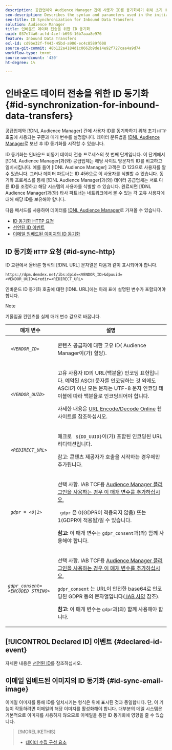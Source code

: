 ```yaml
---
description: 공급업체와 Audience Manager 간에 사용자 ID를 동기화하기 위해 초기 HTTP 호출에 사용되는 구문 및 매개 변수에 대해 설명합니다. ID 동기화는 데이터 분류법을 Audience Manager 로 보낸 후에 시작할 수 있습니다.
seo-description: Describes the syntax and parameters used in the initial HTTP call to synchronize user IDs between a vendor and Audience Manager. ID synchronization can begin after you send your data taxonomy to Audience Manager.
seo-title: ID Synchronization for Inbound Data Transfers
solution: Audience Manager
title: 인바운드 데이터 전송을 위한 ID 동기화
uuid: 037e74a6-acfd-4cef-b693-16b7aaa8e976
feature: Inbound Data Transfers
exl-id: cd9be32f-f443-45bd-a906-ec4c8589f608
source-git-commit: 48b122a4184d1c0662b9de14e92f727caa4a9d74
workflow-type: tm+mt
source-wordcount: '430'
ht-degree: 1%

---
```


# 인바운드 데이터 전송을 위한 ID 동기화 {#id-synchronization-for-inbound-data-transfers}

공급업체와 [!DNL Audience Manager] 간에 사용자 ID를 동기화하기 위해 초기 `HTTP` 호출에 사용되는 구문과 매개 변수를 설명합니다. 데이터 분류법을 [!DNL Audience Manager](으)로 보낸 후 ID 동기화를 시작할 수 있습니다.

ID 동기화는 인바운드 비동기 데이터 전송 프로세스의 첫 번째 단계입니다. 이 단계에서 [!DNL Audience Manager]과(와) 공급업체는 해당 사이트 방문자의 ID를 비교하고 일치시킵니다. 예를 들어 [!DNL Audience Manager] 고객은 ID 123으로 사용자를 알 수 있습니다. 그러나 데이터 파트너는 ID 456으로 이 사용자를 식별할 수 있습니다. 동기화 프로세스를 통해 [!DNL Audience Manager]과(와) 데이터 공급업체는 서로 다른 ID를 조정하고 해당 시스템의 사용자를 식별할 수 있습니다. 완료되면 [!DNL Audience Manager]과(와) 타사 파트너는 네트워크에서 볼 수 있는 각 고유 사용자에 대해 해당 ID를 보유해야 합니다.

다음 메서드를 사용하여 데이터를 [!DNL Audience Manager](으)로 가져올 수 있습니다.

* [ID 동기화 HTTP 요청](../../../integration/sending-audience-data/batch-data-transfer-explained/id-sync-http.md#id-sync-http)
* [선언된 ID 이벤트](../../../integration/sending-audience-data/batch-data-transfer-explained/id-sync-http.md#declared-id-event)
* [이메일 임베드된 이미지의 ID 동기화](../../../integration/sending-audience-data/batch-data-transfer-explained/id-sync-http.md#id-sync-email-image)

## ID 동기화 `HTTP` 요청 {#id-sync-http}

ID 교환에서 올바른 형식의 [!DNL URL] 문자열은 다음과 같이 표시되어야 합니다.

```
https://dpm.demdex.net/ibs:dpid=<VENDOR_ID>&dpuuid=<VENDOR_UUID>&redir=<REDIRECT_URL>
```

인바운드 ID 동기화 호출에 대한 [!DNL URL]에는 아래 표에 설명된 변수가 포함되어야 합니다.

>[!NOTE]
>
>기울임꼴 컨텐츠를 실제 매개 변수 값으로 바꿉니다.

<table id="table_EB9F4246E2A34ABB8ED06EA458EB186F"> 
 <thead> 
  <tr> 
   <th colname="col1" class="entry"> 매개 변수 </th> 
   <th colname="col2" class="entry"> 설명 </th> 
  </tr> 
 </thead>
 <tbody> 
  <tr> 
   <td colname="col1"> <code> <i>&lt;VENDOR_ID&gt;</i> </code> </td> 
   <td colname="col2"> <p>콘텐츠 공급자에 대한 고유 ID(<span class="keyword"> Audience Manager</span>이(가) 할당). </p> </td> 
  </tr> 
  <tr> 
   <td colname="col1"> <code> <i>&lt;VENDOR_UUID&gt;</i> </code> </td> 
   <td colname="col2"> <p>고유 사용자 ID의 URL(백분율) 인코딩 표현입니다. 예약된 ASCII 문자를 인코딩하는 것 외에도 ASCII가 아닌 모든 문자는 UTF-8 문자 인코딩 테이블에 따라 백분율로 인코딩되어야 합니다. </p> <p>자세한 내용은 <a href="https://www.url-encode-decode.com" format="http" scope="external"> URL Encode/Decode Online</a> 웹 사이트를 참조하십시오. </p> </td> 
  </tr> 
  <tr> 
   <td colname="col1"> <code> <i>&lt;REDIRECT_URL&gt;</i> </code> </td> 
   <td colname="col2"> <p>매크로 <code> ${DD_UUID}</code>이(가) 포함된 인코딩된 URL 리디렉션입니다. </p> <p>참고: 콘텐츠 제공자가 호출을 시작하는 경우에만 추가됩니다. </p> </td> 
  </tr> 
  <tr> 
   <td colname="col1"> <code> <i>gdpr = &lt;0|1&gt;</i> </code> </td> 
   <td colname="col2"> <p>선택 사항. IAB TCF용 <a href="../../../overview/data-security-and-privacy/aam-iab-plugin.md">Audience Manager 플러그인을 사용하는 경우 이 매개 변수를 추가하십시오.</a></p> <p><code> gdpr</code> 은 0(GDPR이 적용되지 않음) 또는 1(GDPR이 적용됨)일 수 있습니다. </p> <p> <b>참고:</b> 이 매개 변수는 <code>gdpr_consent</code>과(와) 함께 사용해야 합니다.</p></td> 
  </tr> 
  <tr> 
   <td colname="col1"> <code><i>gdpr_consent=&lt;ENCODED STRING&gt;</i> </code> </td> 
   <td colname="col2"> <p>선택 사항. IAB TCF용 <a href="../../../overview/data-security-and-privacy/aam-iab-plugin.md">Audience Manager 플러그인을 사용하는 경우 이 매개 변수를 추가하십시오.</a></p> <p><code>gdpr_consent</code> 는 URL이 안전한 base64로 인코딩된 GDPR 동의 문자열입니다(<a href="https://github.com/InteractiveAdvertisingBureau/GDPR-Transparency-and-Consent-Framework/blob/master/URL-based%20Consent%20Passing_%20Framework%20Guidance.md#specifications" format="http" scope="external"> IAB 사양</a> 참조). </p> <p> <b>참고:</b> 이 매개 변수는 <code>gdpr</code>과(와) 함께 사용해야 합니다.</p> </td> 
  </tr> 
 </tbody> 
</table>

## [!UICONTROL Declared ID] 이벤트 {#declared-id-event}

자세한 내용은 [선언된 ID](../../../features/declared-ids.md)를 참조하십시오.

## 이메일 임베드된 이미지의 ID 동기화 {#id-sync-email-image}

이메일 이미지를 통해 ID를 일치시키는 형식은 위에 표시된 것과 동일합니다. 단, 이 기능이 작동하려면 이메일의 해당 이미지를 활성화해야 합니다. 대부분의 메일 시스템은 기본적으로 이미지를 사용하지 않으므로 이메일을 통한 ID 동기화에 영향을 줄 수 있습니다.

>[!MORELIKETHIS]
>
>* [데이터 수집 구성 요소](../../../reference/system-components/components-data-collection.md)
